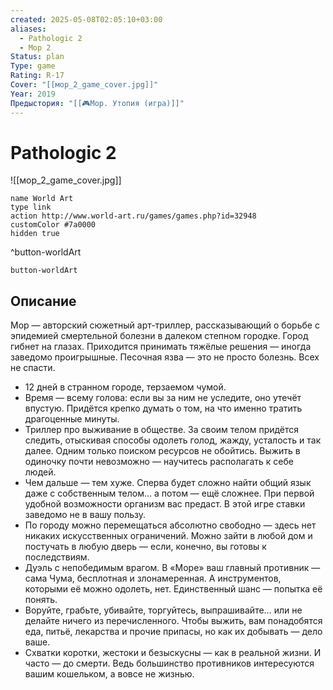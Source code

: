 ```yaml
---
created: 2025-05-08T02:05:10+03:00
aliases:
  - Pathologic 2
  - Мор 2
Status: plan
Type: game
Rating: R-17
Cover: "[[мор_2_game_cover.jpg]]"
Year: 2019
Предыстория: "[[🎮Мор. Утопия (игра)]]"
---
```


# Pathologic 2

![[мор_2_game_cover.jpg]]


```button
name World Art
type link
action http://www.world-art.ru/games/games.php?id=32948
customColor #7a0000
hidden true
```
^button-worldArt



`button-worldArt`

## Описание

Мор — авторский сюжетный арт-триллер, рассказывающий о борьбе с эпидемией смертельной болезни в далеком степном городке. Город гибнет на глазах. Приходится принимать тяжёлые решения — иногда заведомо проигрышные. Песочная язва — это не просто болезнь. Всех не спасти.

- 12 дней в странном городе, терзаемом чумой.
- Время — всему голова: если вы за ним не уследите, оно утечёт впустую. Придётся крепко думать о том, на что именно тратить драгоценные минуты.
- Триллер про выживание в обществе. За своим телом придётся следить, отыскивая способы одолеть голод, жажду, усталость и так далее. Одним только поиском ресурсов не обойтись. Выжить в одиночку почти невозможно — научитесь располагать к себе людей.
- Чем дальше — тем хуже. Сперва будет сложно найти общий язык даже с собственным телом… а потом — ещё сложнее. При первой удобной возможности организм вас предаст. В этой игре ставки заведомо не в вашу пользу.
- По городу можно перемещаться абсолютно свободно — здесь нет никаких искусственных ограничений. Можно зайти в любой дом и постучать в любую дверь — если, конечно, вы готовы к последствиям.
- Дуэль с непобедимым врагом. В «Море» ваш главный противник — сама Чума, бесплотная и злонамеренная. А инструментов, которыми её можно одолеть, нет. Единственный шанс — попытка её понять.
- Воруйте, грабьте, убивайте, торгуйтесь, выпрашивайте… или не делайте ничего из перечисленного. Чтобы выжить, вам понадобятся еда, питьё, лекарства и прочие припасы, но как их добывать — дело ваше.
- Схватки коротки, жестоки и безыскусны — как в реальной жизни. И часто — до смерти. Ведь большинство противников интересуются вашим кошельком, а вовсе не жизнью.
